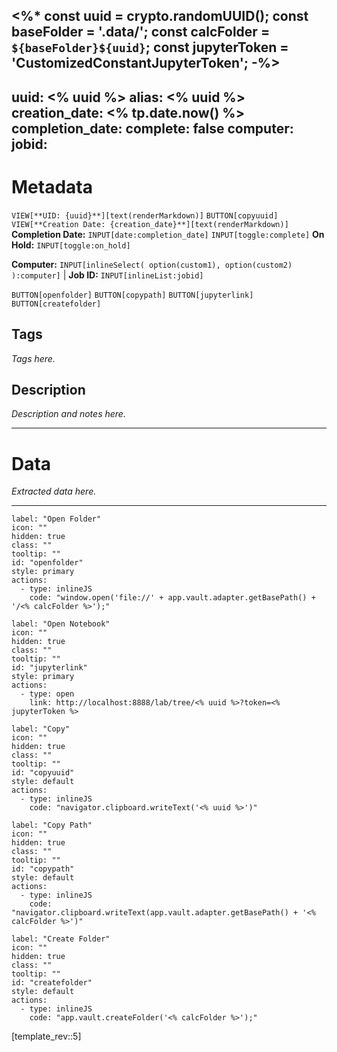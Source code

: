 <%*
const uuid = crypto.randomUUID();
const baseFolder = '.data/';
const calcFolder = `${baseFolder}${uuid}`;
const jupyterToken = 'CustomizedConstantJupyterToken';
-%>
---
uuid: <% uuid %>
alias: <% uuid %>
creation_date: <% tp.date.now() %>
completion_date: 
complete: false
computer:
jobid:
---

# Metadata

`VIEW[**UID: {uuid}**][text(renderMarkdown)]`  `BUTTON[copyuuid]`
`VIEW[**Creation Date: {creation_date}**][text(renderMarkdown)]`
**Completion Date:** `INPUT[date:completion_date]` `INPUT[toggle:complete]`
**On Hold:** `INPUT[toggle:on_hold]`

**Computer:** `INPUT[inlineSelect( option(custom1), option(custom2) ):computer]` | **Job ID:** `INPUT[inlineList:jobid]`

`BUTTON[openfolder]` `BUTTON[copypath]` `BUTTON[jupyterlink]` `BUTTON[createfolder]`

## Tags

_Tags here._

## Description 

_Description and notes here._

---

# Data

_Extracted data here._

---

```meta-bind-button
label: "Open Folder"
icon: ""
hidden: true
class: ""
tooltip: ""
id: "openfolder"
style: primary
actions:
  - type: inlineJS
    code: "window.open('file://' + app.vault.adapter.getBasePath() + '/<% calcFolder %>');"
```

```meta-bind-button
label: "Open Notebook"
icon: ""
hidden: true
class: ""
tooltip: ""
id: "jupyterlink"
style: primary
actions:
  - type: open
    link: http://localhost:8888/lab/tree/<% uuid %>?token=<% jupyterToken %>
```

```meta-bind-button
label: "Copy"
icon: ""
hidden: true
class: ""
tooltip: ""
id: "copyuuid"
style: default
actions:
  - type: inlineJS
    code: "navigator.clipboard.writeText('<% uuid %>')"
```

```meta-bind-button
label: "Copy Path"
icon: ""
hidden: true
class: ""
tooltip: ""
id: "copypath"
style: default
actions:
  - type: inlineJS
    code: "navigator.clipboard.writeText(app.vault.adapter.getBasePath() + '<% calcFolder %>')"
```

```meta-bind-button
label: "Create Folder"
icon: ""
hidden: true
class: ""
tooltip: ""
id: "createfolder"
style: default
actions:
  - type: inlineJS
    code: "app.vault.createFolder('<% calcFolder %>');"
```

[template_rev::5]